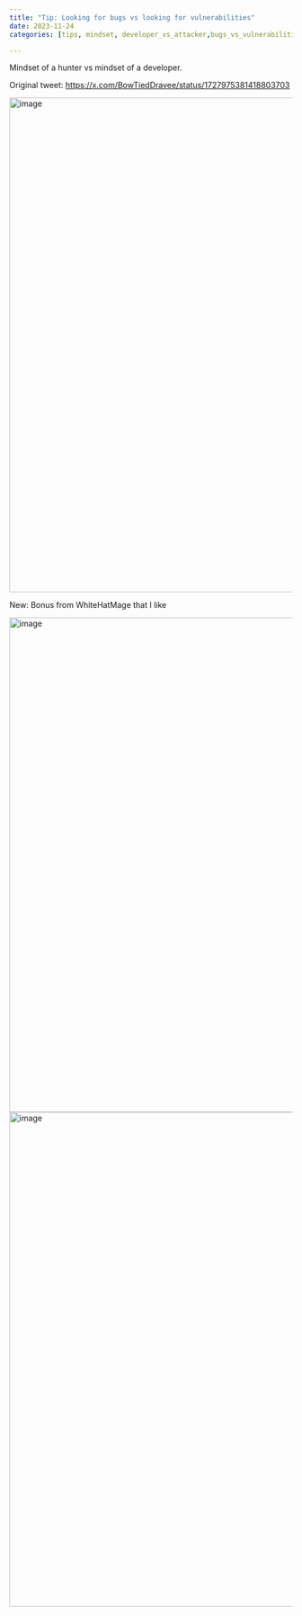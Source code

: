 ```yaml
---
title: "Tip: Looking for bugs vs looking for vulnerabilities"
date: 2023-11-24
categories: [tips, mindset, developer_vs_attacker,bugs_vs_vulnerabilities]

---
```


Mindset of a hunter vs mindset of a developer.

Original tweet: https://x.com/BowTiedDravee/status/1727975381418803703

<img width="880" alt="image" src="https://github.com/user-attachments/assets/c5abf210-666b-45c9-a400-d531fb4f158d" />

New: Bonus from WhiteHatMage that I like

<img width="880" alt="image" src="https://github.com/user-attachments/assets/fc79cf26-7873-4c42-855f-284655ff1188" />

<img width="880" alt="image" src="https://github.com/user-attachments/assets/6f8a0817-32f1-4a30-a325-6b81fb0ffd7c" />
